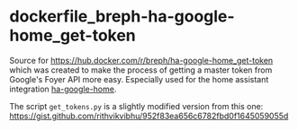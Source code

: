 # dockerfile_breph-ha-google-home_get-token

Source for https://hub.docker.com/r/breph/ha-google-home_get-token which was created to make the process of getting a master token from Google's Foyer API more easy. Especially used for the home assistant integration [ha-google-home](https://github.com/leikoilja/ha-google-home).

The script `get_tokens.py` is a slightly modified version from this one: https://gist.github.com/rithvikvibhu/952f83ea656c6782fbd0f1645059055d
